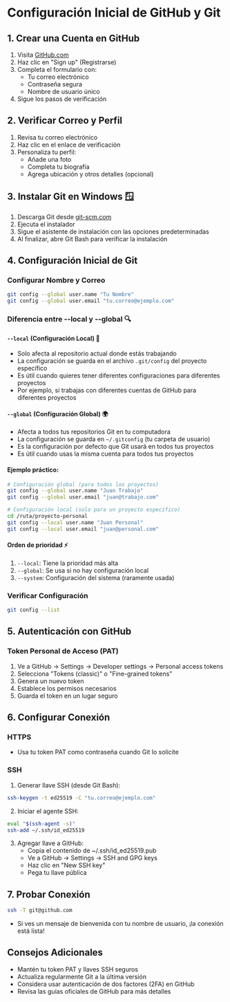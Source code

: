 # Configuración Inicial de GitHub y Git

## 1. Crear una Cuenta en GitHub
1. Visita [GitHub.com](https://github.com)
2. Haz clic en "Sign up" (Registrarse)
3. Completa el formulario con:
   - Tu correo electrónico
   - Contraseña segura
   - Nombre de usuario único
4. Sigue los pasos de verificación

## 2. Verificar Correo y Perfil
1. Revisa tu correo electrónico
2. Haz clic en el enlace de verificación
3. Personaliza tu perfil:
   - Añade una foto
   - Completa tu biografía
   - Agrega ubicación y otros detalles (opcional)

## 3. Instalar Git en Windows 🪟
1. Descarga Git desde [git-scm.com](https://git-scm.com)
2. Ejecuta el instalador
3. Sigue el asistente de instalación con las opciones predeterminadas
4. Al finalizar, abre Git Bash para verificar la instalación

## 4. Configuración Inicial de Git

### Configurar Nombre y Correo
```bash
git config --global user.name "Tu Nombre"
git config --global user.email "tu.correo@ejemplo.com"
```

### Diferencia entre --local y --global 🔍

#### `--local` (Configuración Local) 📍
- Solo afecta al repositorio actual donde estás trabajando
- La configuración se guarda en el archivo `.git/config` del proyecto específico
- Es útil cuando quieres tener diferentes configuraciones para diferentes proyectos
- Por ejemplo, si trabajas con diferentes cuentas de GitHub para diferentes proyectos

#### `--global` (Configuración Global) 🌍
- Afecta a todos tus repositorios Git en tu computadora
- La configuración se guarda en `~/.gitconfig` (tu carpeta de usuario)
- Es la configuración por defecto que Git usará en todos tus proyectos
- Es útil cuando usas la misma cuenta para todos tus proyectos

#### Ejemplo práctico:
```bash
# Configuración global (para todos los proyectos)
git config --global user.name "Juan Trabajo"
git config --global user.email "juan@trabajo.com"

# Configuración local (solo para un proyecto específico)
cd /ruta/proyecto-personal
git config --local user.name "Juan Personal"
git config --local user.email "juan@personal.com"
```

#### Orden de prioridad ⚡
1. `--local`: Tiene la prioridad más alta
2. `--global`: Se usa si no hay configuración local
3. `--system`: Configuración del sistema (raramente usada)

### Verificar Configuración
```bash
git config --list
```

## 5. Autenticación con GitHub

### Token Personal de Acceso (PAT)
1. Ve a GitHub → Settings → Developer settings → Personal access tokens
2. Selecciona "Tokens (classic)" o "Fine-grained tokens"
3. Genera un nuevo token
4. Establece los permisos necesarios
5. Guarda el token en un lugar seguro

## 6. Configurar Conexión

### HTTPS
- Usa tu token PAT como contraseña cuando Git lo solicite

### SSH
1. Generar llave SSH (desde Git Bash):
```bash
ssh-keygen -t ed25519 -C "tu.correo@ejemplo.com"
```

2. Iniciar el agente SSH:
```bash
eval "$(ssh-agent -s)"
ssh-add ~/.ssh/id_ed25519
```

3. Agregar llave a GitHub:
   - Copia el contenido de ~/.ssh/id_ed25519.pub
   - Ve a GitHub → Settings → SSH and GPG keys
   - Haz clic en "New SSH key"
   - Pega tu llave pública

## 7. Probar Conexión
```bash
ssh -T git@github.com
```
- Si ves un mensaje de bienvenida con tu nombre de usuario, ¡la conexión está lista!

## Consejos Adicionales
- Mantén tu token PAT y llaves SSH seguros
- Actualiza regularmente Git a la última versión
- Considera usar autenticación de dos factores (2FA) en GitHub
- Revisa las guías oficiales de GitHub para más detalles
